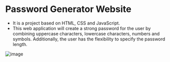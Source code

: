 # Password Generator Website

- It is a project based on HTML, CSS and JavaScript. <br>
- This web application will create a strong password for the user by combining uppercase characters, lowercase characters, numbers and symbols. Additionally, the       user has the flexibility to specify the password length. <br>

![image](https://user-images.githubusercontent.com/95978839/197980540-b6bc049e-906e-4e91-90f1-ae4d66692b6d.png)
